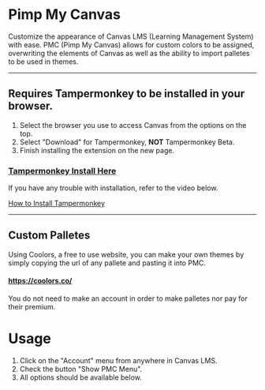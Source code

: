 # Pimp My Canvas
<!-- ![](https://img.shields.io/badge/Made%20with-HTML/CSS/JS-orange.svg?style=flat-square) ![](https://img.shields.io/github/repo-size/ExternalHost0/Personal-Portfolio-v2?color=orange&style=flat-square) ![](https://img.shields.io/github/last-commit/ExternalHost0/Personal-Portfolio-v2?color=orange&style=flat-square) -->

Customize the appearance of Canvas LMS (Learning Management System) with ease. PMC (Pimp My Canvas) allows for custom colors to be assigned, overwriting the elements of Canvas as well as the ability to import palletes to be used in themes.
___
## Requires Tampermonkey to be installed in your browser.
1. Select the browser you use to access Canvas from the options on the top.
2. Select "Download" for Tampermonkey, **NOT** Tampermonkey Beta.
3. Finish installing the extension on the new page.
### [Tampermonkey Install Here](https://www.tampermonkey.net/)

If you have any trouble with installation, refer to the video below.

[How to Install Tampermonkey](https://www.youtube.com/watch?v=kjeERqWY04s)
___
## Custom Palletes
Using Coolors, a free to use website, you can make your own themes by simply copying the url of any pallete and pasting it into PMC.
#### https://coolors.co/
You do not need to make an account in order to make palletes nor pay for their premium.

# Usage

1. Click on the "Account" menu from anywhere in Canvas LMS.
2. Check the button "Show PMC Menu".
3. All options should be available below.

